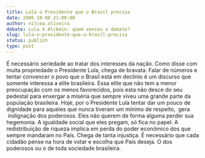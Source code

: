```yaml
---
title: Lula o Presidente que o Brasil precisa
date: 2006-10-08 21:00:00
author: nilcea.oliveira
debate: Lula X Alckmin: quem venceu o debate?
slug: lula-o-presidente-que-o-brasil-precisa
status: publish 
type: post
---
```


É necessário seriedade ao tratar dos interesses da nação. Como disse com muita propriedade o Presidente Lula, chega de bravata. Falar de números e tentar convencer o povo que o Brasil está em declínio é um discurso que somente interessa a elite brasileira. Essa elite que não tem a menor preocupação com os menos favorecidos, pois esta não desce do seu pedestal para enxergar a miséria que sempre viveu uma grande parte da população brasileira. Hoje, por o Presidente Lula tentar dar um pouco de dignidade para aqueles que nunca tiveram um mínimo de respeito,  gera  indignação dos poderosos. Eles não querem de forma alguma perder sua hegemonia. A igualdade social que eles pregam, só fica no papel. A redistribuição de riqueza implica em perda do poder econômico dos que sempre mandaram no País. Chega de tanta injustiça. É necessário que cada cidadão pense na hora de votar e escolha que País deseja. O dos poderosos ou o de toda sociedade brasileira.


